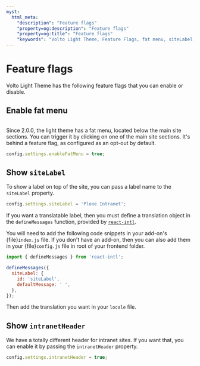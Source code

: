 ```yaml
---
myst:
  html_meta:
    "description": "Feature flags"
    "property=og:description": "Feature flags"
    "property=og:title": "Feature flags"
    "keywords": "Volto Light Theme, Feature Flags, fat menu, siteLabel, intranetHeader"
---
```


# Feature flags

Volto Light Theme has the following feature flags that you can enable or disable.


## Enable fat menu

```{versionadded} 2.0.0
```

Since 2.0.0, the light theme has a fat menu, located below the main site sections.
You can trigger it by clicking on one of the main site sections.
It's behind a feature flag, as configured as an opt-out by default.

```js
config.settings.enableFatMenu = true;
```


## Show `siteLabel`

To show a label on top of the site, you can pass a label name to the `siteLabel` property.

```js
config.settings.siteLabel = 'Plone Intranet';
```

If you want a translatable label, then you must define a translation object in the `defineMessages` function, provided by [`react-intl`](https://www.npmjs.com/package/react-intl).

You will need to add the following code snippets in your add-on's {file}`index.js` file.
If you don't have an add-on, then you can also add them in your {file}`config.js` file in root of your frontend folder.

```js
import { defineMessages } from 'react-intl';

defineMessages({
  siteLabel: {
    id: 'siteLabel',
    defaultMessage: ' ',
  },
});
```

Then add the translation you want in your `locale` file.


## Show `intranetHeader`

We have a totally different header for intranet sites.
If you want that, you can enable it by passing the `intranetHeader` property.

```js
config.settings.intranetHeader = true;
```
